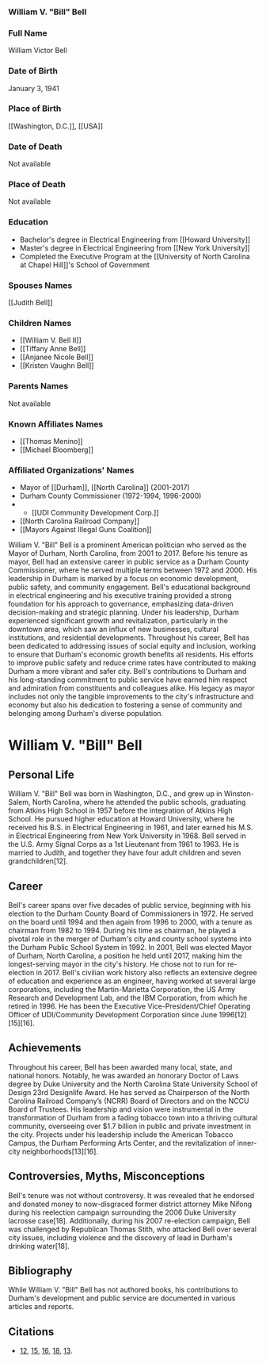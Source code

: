 ### William V. "Bill" Bell

### Full Name

William Victor Bell

### Date of Birth

January 3, 1941

### Place of Birth

[[Washington, D.C.]], [[USA]]

### Date of Death

Not available

### Place of Death

Not available

### Education

- Bachelor's degree in Electrical Engineering from [[Howard University]]
- Master's degree in Electrical Engineering from [[New York University]]
- Completed the Executive Program at the [[University of North Carolina at Chapel Hill]]'s School of Government

### Spouses Names

[[Judith Bell]]

### Children Names

- [[William V. Bell II]]
- [[Tiffany Anne Bell]]
- [[Anjanee Nicole Bell]]
- [[Kristen Vaughn Bell]]

### Parents Names

Not available

### Known Affiliates Names

- [[Thomas Menino]]
- [[Michael Bloomberg]]

### Affiliated Organizations' Names

- Mayor of [[Durham]], [[North Carolina]] (2001-2017)
- Durham County Commissioner (1972-1994, 1996-2000)
- - [[UDI Community Development Corp.]]
- [[North Carolina Railroad Company]]
- [[Mayors Against Illegal Guns Coalition]]

William V. "Bill" Bell is a prominent American politician who served as the Mayor of Durham, North Carolina, from 2001 to 2017. Before his tenure as mayor, Bell had an extensive career in public service as a Durham County Commissioner, where he served multiple terms between 1972 and 2000. His leadership in Durham is marked by a focus on economic development, public safety, and community engagement. Bell's educational background in electrical engineering and his executive training provided a strong foundation for his approach to governance, emphasizing data-driven decision-making and strategic planning. Under his leadership, Durham experienced significant growth and revitalization, particularly in the downtown area, which saw an influx of new businesses, cultural institutions, and residential developments. Throughout his career, Bell has been dedicated to addressing issues of social equity and inclusion, working to ensure that Durham's economic growth benefits all residents. His efforts to improve public safety and reduce crime rates have contributed to making Durham a more vibrant and safer city. Bell's contributions to Durham and his long-standing commitment to public service have earned him respect and admiration from constituents and colleagues alike. His legacy as mayor includes not only the tangible improvements to the city's infrastructure and economy but also his dedication to fostering a sense of community and belonging among Durham's diverse population.

# William V. "Bill" Bell

## Personal Life

William V. "Bill" Bell was born in Washington, D.C., and grew up in Winston-Salem, North Carolina, where he attended the public schools, graduating from Atkins High School in 1957 before the integration of Atkins High School. He pursued higher education at Howard University, where he received his B.S. in Electrical Engineering in 1961, and later earned his M.S. in Electrical Engineering from New York University in 1968. Bell served in the U.S. Army Signal Corps as a 1st Lieutenant from 1961 to 1963. He is married to Judith, and together they have four adult children and seven grandchildren[12].

## Career

Bell's career spans over five decades of public service, beginning with his election to the Durham County Board of Commissioners in 1972. He served on the board until 1994 and then again from 1996 to 2000, with a tenure as chairman from 1982 to 1994. During his time as chairman, he played a pivotal role in the merger of Durham's city and county school systems into the Durham Public School System in 1992. In 2001, Bell was elected Mayor of Durham, North Carolina, a position he held until 2017, making him the longest-serving mayor in the city's history. He chose not to run for re-election in 2017. Bell's civilian work history also reflects an extensive degree of education and experience as an engineer, having worked at several large corporations, including the Martin-Marietta Corporation, the US Army Research and Development Lab, and the IBM Corporation, from which he retired in 1996. He has been the Executive Vice-President/Chief Operating Officer of UDI/Community Development Corporation since June 1996[12][15][16].

## Achievements

Throughout his career, Bell has been awarded many local, state, and national honors. Notably, he was awarded an honorary Doctor of Laws degree by Duke University and the North Carolina State University School of Design 23rd Designlife Award. He has served as Chairperson of the North Carolina Railroad Company’s (NCRR) Board of Directors and on the NCCU Board of Trustees. His leadership and vision were instrumental in the transformation of Durham from a fading tobacco town into a thriving cultural community, overseeing over $1.7 billion in public and private investment in the city. Projects under his leadership include the American Tobacco Campus, the Durham Performing Arts Center, and the revitalization of inner-city neighborhoods[13][16].

## Controversies, Myths, Misconceptions

Bell's tenure was not without controversy. It was revealed that he endorsed and donated money to now-disgraced former district attorney Mike Nifong during his reelection campaign surrounding the 2006 Duke University lacrosse case[18]. Additionally, during his 2007 re-election campaign, Bell was challenged by Republican Thomas Stith, who attacked Bell over several city issues, including violence and the discovery of lead in Durham's drinking water[18].

## Bibliography

While William V. "Bill" Bell has not authored books, his contributions to Durham's development and public service are documented in various articles and reports.

## Citations

* [12](http://udigoldengatewayproject.com/employees/william-v-bill-bell/), [15](https://www.nccu.edu/bot/mr-william-v-bell), [16](https://chapelboro.com/wchl/features/on-the-porch/on-the-porch-a-conversation-with-bill-bell), [18](https://en.wikipedia.org/wiki/Bill_Bell_%28mayor%29), [13](https://design.ncsu.edu/blog/2020/01/27/former-durham-mayor-bill-bell-wins-2020-designlife-award).